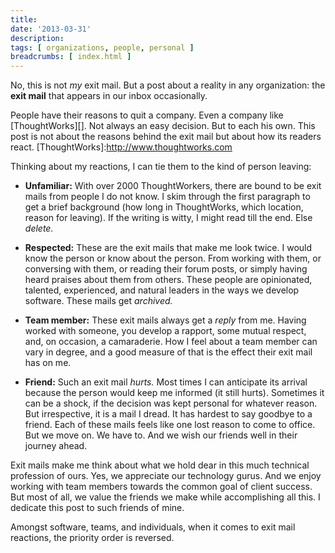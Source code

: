 ```yaml
---
title:
date: '2013-03-31'
description:
tags: [ organizations, people, personal ]
breadcrumbs: [ index.html ]
---
```


No, this is not *my* exit mail. But a post about a reality in any organization: the **exit mail** that appears in our inbox occasionally.

People have their reasons to quit a company. Even a company like [ThoughtWorks][]. Not always an easy decision. But to each his own. This post is not about the reasons behind the exit mail but about how its readers react.
[ThoughtWorks]:http://www.thoughtworks.com

Thinking about my reactions, I can tie them to the kind of person leaving:

* **Unfamiliar:** With over 2000 ThoughtWorkers, there are bound to be exit mails from people I do not know. I skim through the first paragraph to get a brief background (how long in ThoughtWorks, which location, reason for leaving). If the writing is witty, I might read till the end. Else *delete.*

* **Respected:** These are the exit mails that make me look twice. I would know the person or know about the person. From working with them, or conversing with them, or reading their forum posts, or simply having heard praises about them from others. These people are opinionated, talented, experienced, and natural leaders in the ways we develop software. These mails get *archived.*

* **Team member:** These exit mails always get a *reply* from me. Having worked with someone, you develop a rapport, some mutual respect, and, on occasion, a camaraderie. How I feel about a team member can vary in degree, and a good measure of that is the effect their exit mail has on me.

* **Friend:** Such an exit mail *hurts.* Most times I can anticipate its arrival because the person would keep me informed (it still hurts). Sometimes it can be a shock, if the decision was kept personal for whatever reason. But irrespective, it is a mail I dread. It has hardest to say goodbye to a friend. Each of these mails feels like one lost reason to come to office. But we move on. We have to. And we wish our friends well in their journey ahead.

Exit mails make me think about what we hold dear in this much technical profession of ours. Yes, we appreciate our technology gurus. And we enjoy working with team members towards the common goal of client success. But most of all, we value the friends we make while accomplishing all this. I dedicate this post to such friends of mine.

Amongst software, teams, and individuals, when it comes to exit mail reactions, the priority order is reversed.
